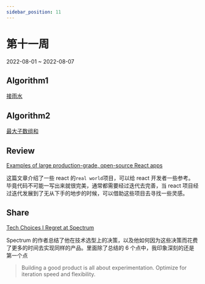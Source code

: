 ```yaml
---
sidebar_position: 11
---
```


# 第十一周

2022-08-01 ~ 2022-08-07

## Algorithm1

[接雨水](https://github.com/JunwuHuang/leetcode-daily/blob/master/trapping-rain-water/%E6%8E%A5%E9%9B%A8%E6%B0%B4.md)

## Algorithm2

[最大子数组和](https://github.com/JunwuHuang/leetcode-daily/blob/master/maximum-subarray/%E6%9C%80%E5%A4%A7%E5%AD%90%E6%95%B0%E7%BB%84%E5%92%8C.md)

## Review

[Examples of large production-grade, open-source React apps](https://maxrozen.com/examples-of-large-production-grade-open-source-react-apps)

这篇文章介绍了一些 react 的`real world`项目，可以给 react 开发者一些参考。毕竟代码不可能一写出来就很完美，通常都需要经过迭代去完善，当 react 项目经过迭代发展到了无从下手的地步的时候，可以借助这些项目去寻找一些灵感。

## Share

[Tech Choices I Regret at Spectrum](https://mxstbr.com/thoughts/tech-choice-regrets-at-spectrum/)

Spectrum 的作者总结了他在技术选型上的决策，以及他如何因为这些决策而花费了更多的时间去实现同样的产品。里面除了总结的 6 个点中，我印象深刻的还是第一个点

> Building a good product is all about experimentation. Optimize for iteration speed and flexibility.
